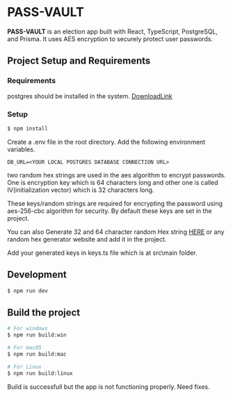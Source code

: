# PASS-VAULT

**PASS-VAULT** is an election app built with React, TypeScript, PostgreSQL, and Prisma. It uses AES encryption to securely protect user passwords.

## Project Setup and Requirements

### Requirements
postgres should be installed in the system. [DownloadLink](https://www.postgresql.org/download/)

### Setup

```bash
$ npm install
```
Create a .env file in the root directory.
Add the following environment variables.

```
DB_URL=<YOUR LOCAL POSTGRES DATABASE CONNECTION URL>

```
two random hex strings are used in the aes algorithm to encrypt passwords. One is encryption key which is 64 characters long and other one is called IV(initialization vector) which is 32 characters long.

These keys/random strings are required for encrypting the password using aes-256-cbc algorithm for security. By default these keys are set in the project.

You can also Generate 32 and 64 character random Hex string [HERE](https://www.browserling.com/tools/random-hex) or any random hex generator website and add it in the project.

Add your generated keys in keys.ts file which is at src\main folder.



## Development

```bash
$ npm run dev
```

## Build the project

```bash
# For windows
$ npm run build:win

# For macOS
$ npm run build:mac

# For Linux
$ npm run build:linux
```
Build is successfull but the app is not functioning properly. Need fixes.